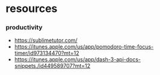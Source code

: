 # resources
### productivity
- https://sublimetutor.com/
- https://itunes.apple.com/us/app/pomodoro-time-focus-timer/id973134470?mt=12
- https://itunes.apple.com/us/app/dash-3-api-docs-snippets./id449589707?mt=12
